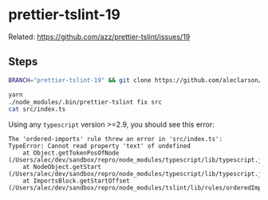 # prettier-tslint-19

Related: https://github.com/azz/prettier-tslint/issues/19

## Steps

```sh
BRANCH="prettier-tslint-19" && git clone https://github.com/aleclarson/repro -b $BRANCH $BRANCH && cd $BRANCH

yarn
./node_modules/.bin/prettier-tslint fix src
cat src/index.ts
```

Using any `typescript` version >=2.9, you should see this error:

```
The 'ordered-imports' rule threw an error in 'src/index.ts':
TypeError: Cannot read property 'text' of undefined
    at Object.getTokenPosOfNode (/Users/alec/dev/sandbox/repro/node_modules/typescript/lib/typescript.js:8984:72)
    at NodeObject.getStart (/Users/alec/dev/sandbox/repro/node_modules/typescript/lib/typescript.js:106669:23)
    at ImportsBlock.getStartOffset (/Users/alec/dev/sandbox/repro/node_modules/tslint/lib/rules/orderedImportsRule.js:351:25)
```
